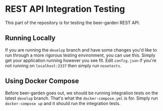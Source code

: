 # REST API Integration Testing

This part of the repository is for testing the beer-garden REST API.

## Running Locally

If you are running the `develop` branch and have some changes you'd like to run through a more rigorous testing environment, you can use this. Simply get your application running however you see fit. Edit `config.json` if you're not running on `localhost:2337` then simply run `nosetests`.

## Using Docker Compose

Before beer-garden goes out, we should be running integration tests on the latest `develop` branch. That's what the `docker-compose.yml` is for. Simply run `docker-compose up` and it should run the integration tests.
